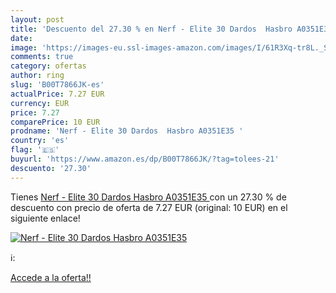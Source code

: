 ```yaml
---
layout: post
title: 'Descuento del 27.30 % en Nerf - Elite 30 Dardos  Hasbro A0351E35 '
date: 
image: 'https://images-eu.ssl-images-amazon.com/images/I/61R3Xq-tr8L._SL200_.jpg'
comments: true
category: ofertas
author: ring
slug: 'B00T7866JK-es'
actualPrice: 7.27 EUR
currency: EUR
price: 7.27
comparePrice: 10 EUR
prodname: 'Nerf - Elite 30 Dardos  Hasbro A0351E35 '
country: 'es'
flag: '🇪🇸'
buyurl: 'https://www.amazon.es/dp/B00T7866JK/?tag=tolees-21'
descuento: '27.30'
---
```


Tienes [Nerf - Elite 30 Dardos  Hasbro A0351E35 ](https://www.amazon.es/dp/B00T7866JK/?tag=tolees-21) con un 27.30 % de descuento con precio de oferta de 7.27 EUR (original: 10 EUR) en el siguiente enlace!

[![Nerf - Elite 30 Dardos  Hasbro A0351E35 ](https://images-eu.ssl-images-amazon.com/images/I/61R3Xq-tr8L._SL200_.jpg)](https://www.amazon.es/dp/B00T7866JK/?tag=tolees-21)

ℹ️:


[Accede a la oferta!!](https://www.amazon.es/dp/B00T7866JK/?tag=tolees-21)
